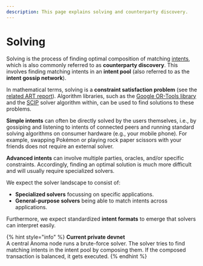 ```yaml
---
description: This page explains solving and counterparty discovery.
---
```


# Solving

Solving is the process of finding optimal composition of matching [intents](../transactions/intents.md), which is also commonly referred to as **counterparty discovery**. This involves finding matching intents in an **intent pool** (also referred to as the **intent gossip network**).

In mathematical terms, solving is a **constraint satisfaction problem** (see the [related ART report](https://zenodo.org/records/10019113)). Algorithm libraries, such as the [Google OR-Tools library](https://developers.google.com/optimization/mip) and the [SCIP](https://www.scipopt.org/) solver algorithm within, can be used to find solutions to these problems.

**Simple intents** can often be directly solved by the users themselves, i.e., by gossiping and listening to intents of connected peers and running standard solving algorithms on consumer hardware (e.g., your mobile phone). For example, swapping Pokémon or playing rock paper scissors with your friends does not require an external solver.

**Advanced intents** can involve multiple parties, oracles, and/or specific constraints. Accordingly, finding an optimal solution is much more difficult and will usually require specialized solvers.

We expect the solver landscape to consist of:

* **Specialized solvers** focussing on specific applications.
* **General-purpose solvers** being able to match intents across applications.

Furthermore, we expect standardized **intent formats** to emerge that solvers can interpret easily.

{% hint style="info" %}
**Current private devnet**\
A central Anoma node runs a brute-force solver. The solver tries to find matching intents in the intent pool by composing them. If the composed transaction is balanced, it gets executed.
{% endhint %}
